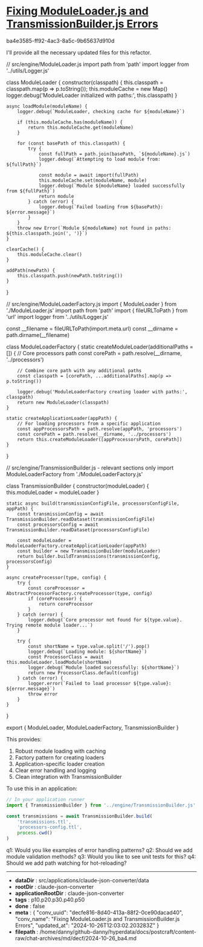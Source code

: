 # [Fixing ModuleLoader.js and TransmissionBuilder.js Errors](https://claude.ai/chat/decfe816-8d40-413a-88f2-0ce90dacad40)

ba4e3585-ff92-4ac3-8a5c-9b65637d910d

 I'll provide all the necessary updated files for this refactor.



<antArtifact identifier="module-system" type="application/vnd.ant.code" language="javascript" title="Complete Module Loading System">
// src/engine/ModuleLoader.js
import path from 'path'
import logger from '../utils/Logger.js'

class ModuleLoader {
    constructor(classpath) {
        this.classpath = classpath.map(p => p.toString());
        this.moduleCache = new Map()
        logger.debug('ModuleLoader initialized with paths:', this.classpath)
    }

    async loadModule(moduleName) {
        logger.debug(`ModuleLoader, checking cache for ${moduleName}`)

        if (this.moduleCache.has(moduleName)) {
            return this.moduleCache.get(moduleName)
        }

        for (const basePath of this.classpath) {
            try {
                const fullPath = path.join(basePath, `${moduleName}.js`)
                logger.debug(`Attempting to load module from: ${fullPath}`)
                
                const module = await import(fullPath)
                this.moduleCache.set(moduleName, module)
                logger.debug(`Module ${moduleName} loaded successfully from ${fullPath}`)
                return module
            } catch (error) {
                logger.debug(`Failed loading from ${basePath}: ${error.message}`)
            }
        }
        throw new Error(`Module ${moduleName} not found in paths: ${this.classpath.join(', ')}`)
    }

    clearCache() {
        this.moduleCache.clear()
    }

    addPath(newPath) {
        this.classpath.push(newPath.toString())
    }
}

// src/engine/ModuleLoaderFactory.js
import { ModuleLoader } from './ModuleLoader.js'
import path from 'path'
import { fileURLToPath } from 'url'
import logger from '../utils/Logger.js'

const __filename = fileURLToPath(import.meta.url)
const __dirname = path.dirname(__filename)

class ModuleLoaderFactory {
    static createModuleLoader(additionalPaths = []) {
        // Core processors path
        const corePath = path.resolve(__dirname, '../processors')
        
        // Combine core path with any additional paths
        const classpath = [corePath, ...additionalPaths].map(p => p.toString())
        
        logger.debug('ModuleLoaderFactory creating loader with paths:', classpath)
        return new ModuleLoader(classpath)
    }

    static createApplicationLoader(appPath) {
        // For loading processors from a specific application
        const appProcessorsPath = path.resolve(appPath, 'processors')
        const corePath = path.resolve(__dirname, '../processors')
        return this.createModuleLoader([appProcessorsPath, corePath])
    }
}

// src/engine/TransmissionBuilder.js - relevant sections only
import ModuleLoaderFactory from './ModuleLoaderFactory.js'

class TransmissionBuilder {
    constructor(moduleLoader) {
        this.moduleLoader = moduleLoader
    }

    static async build(transmissionConfigFile, processorsConfigFile, appPath) {
        const transmissionConfig = await TransmissionBuilder.readDataset(transmissionConfigFile)
        const processorsConfig = await TransmissionBuilder.readDataset(processorsConfigFile)

        const moduleLoader = ModuleLoaderFactory.createApplicationLoader(appPath)
        const builder = new TransmissionBuilder(moduleLoader)
        return builder.buildTransmissions(transmissionConfig, processorsConfig)
    }

    async createProcessor(type, config) {
        try {
            const coreProcessor = AbstractProcessorFactory.createProcessor(type, config)
            if (coreProcessor) {
                return coreProcessor
            }
        } catch (error) {
            logger.debug(`Core processor not found for ${type.value}. Trying remote module loader...`)
        }

        try {
            const shortName = type.value.split('/').pop()
            logger.debug(`Loading module: ${shortName}`)
            const ProcessorClass = await this.moduleLoader.loadModule(shortName)
            logger.debug(`Module loaded successfully: ${shortName}`)
            return new ProcessorClass.default(config)
        } catch (error) {
            logger.error(`Failed to load processor ${type.value}: ${error.message}`)
            throw error
        }
    }
}

export { ModuleLoader, ModuleLoaderFactory, TransmissionBuilder }
</antArtifact>

This provides:
1. Robust module loading with caching
2. Factory pattern for creating loaders
3. Application-specific loader creation
4. Clear error handling and logging
5. Clean integration with TransmissionBuilder

To use this in an application:

```javascript
// In your application runner
import { TransmissionBuilder } from '../engine/TransmissionBuilder.js'

const transmissions = await TransmissionBuilder.build(
    'transmissions.ttl',
    'processors-config.ttl',
    process.cwd()
)
```

q1: Would you like examples of error handling patterns?
q2: Should we add module validation methods?
q3: Would you like to see unit tests for this?
q4: Should we add path watching for hot-reloading?

---

* **dataDir** : src/applications/claude-json-converter/data
* **rootDir** : claude-json-converter
* **applicationRootDir** : claude-json-converter
* **tags** : p10.p20.p30.p40.p50
* **done** : false
* **meta** : {
  "conv_uuid": "decfe816-8d40-413a-88f2-0ce90dacad40",
  "conv_name": "Fixing ModuleLoader.js and TransmissionBuilder.js Errors",
  "updated_at": "2024-10-26T12:03:02.203283Z"
}
* **filepath** : /home/danny/github-danny/hyperdata/docs/postcraft/content-raw/chat-archives/md/decf/2024-10-26_ba4.md